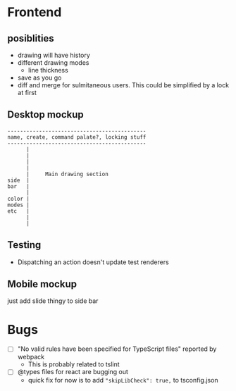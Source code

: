 # Frontend

## posiblities

- drawing will have history
- different drawing modes
  - line thickness
- save as you go
- diff and merge for sulmitaneous users. This could be simplified by a lock at first


## Desktop mockup

```
--------------------------------------------
name, create, command palate?, locking stuff
--------------------------------------------
      |
      |
      |
      |
      |     Main drawing section
side  |
bar   |
      |
color |
modes |
etc   |
      |
      |
```

## Testing

- Dispatching an action doesn't update test renderers

## Mobile mockup

just add slide thingy to side bar

# Bugs

- [ ] "No valid rules have been specified for TypeScript files" reported by webpack
  - This is probably related to tslint
- [ ] @types files for react are bugging out
  - quick fix for now is to add `"skipLibCheck": true,` to tsconfig.json
